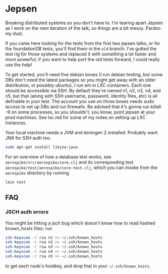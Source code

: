 # Jepsen

Breaking distributed systems so you don't have to. I'm tearing apart Jepsen as
I work on the next iteration of the talk, so things are a bit messy. Pardon my
dust.

If you came here looking for the tests from the first two jepsen talks, or for
the foundationDB tests, you'll find them in the `old` branch. I've gutted the
test rig for those systems and replaced it with something a lot faster and more
powerful; if you want to help port the old tests forward, I could really use
the help!

To get started, you'll need five debian boxes (I run debian testing, but some
DBs don't need the latest packages so you might get away with an older
distribution, or possibly ubuntu). I run em in LXC containers. Each one should
be accessible via SSH. By default they're named n1, n2, n3, n4, and n5, but
that (along with SSH username, password, identity files, etc) is all definable
in your test. The account you use on those boxes needs sudo access to set up
DBs and run firewalls. Be advised that it's gonna run killall -9 on some
processes, so you shouldn't, you know, point jepsen at your prod machines. See lxc.md for some of my notes on setting up LXC instances.

Your local machine needs a JVM and leiningen 2 installed. Probably want JNA for SSH auth too.

```sh
sudo apt-get install libjna-java
```

For an overview of how a database test works, see
`aerospike/src/aerospike/core.clj` and its corresponding test
`aerospike/test/aerospike/core-test.clj`, which you can invoke from the `aerospike` directory by running

```
lein test
```

## FAQ

### JSCH auth errors

You might be hitting a jsch bug which doesn't know how to read hashed
known_hosts files; run

```sh
ssh-keyscan -t rsa n1 >> ~/.ssh/known_hosts
ssh-keyscan -t rsa n2 >> ~/.ssh/known_hosts
ssh-keyscan -t rsa n3 >> ~/.ssh/known_hosts
ssh-keyscan -t rsa n4 >> ~/.ssh/known_hosts
ssh-keyscan -t rsa n5 >> ~/.ssh/known_hosts
```

to get each node's hostkey, and drop that in your `~/.ssh/known_hosts`.

